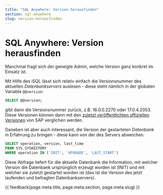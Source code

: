```yaml
---
title: "SQL Anywhere: Version herausfinden"
section: sql-anywhere
slug: version-herausfinden
---
```



# SQL Anywhere: Version herausfinden


Manchmal fragt sich der geneigte Admin, welche Version ganz konkret im Einsatz ist.

Mit Hilfe des iSQL lässt sich relativ einfach die Versionsnummer des aktuellen *Datenbankservers* auslesen - diese steht nämlich in der globalen Variable `@@version`:

```sql
SELECT @@version;
```

gibt dann die Versionsnummer zurück, z.B. 16.0.0.2270 oder 17.0.4.2053. Diese Versionen können dann mit den [zuletzt veröffentlichten offiziellen Versionen](https://www.sqla.de/sql-anywhere-aktuelle-versionen/) von SAP verglichen werden.

Daneben ist aber auch interessant, die Version der gestarteten *Datenbank* in Erfahrung zu bringen - diese kann von der des Servers abweichen.

```sql
SELECT operation, version, last_time
FROM SYS.SYSHISTORY
WHERE operation IN ('INIT', 'UPGRADE', 'LAST_START')
```

Diese Abfrage liefert für die aktuelle Datenbank die Information, mit welcher Version die Datenbank ursprünglich erzeugt worden ist (INIT) und mit welcher sie zuletzt gestartet worden ist (das ist die Version des jetzt laufenden und befragten Datenbankservers).


{{ feedback(page.meta.title, page.meta.section, page.meta.slug) }}
